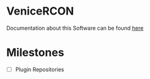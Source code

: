 # VeniceRCON

Documentation about this Software can be found [here](https://alliance-apps.github.io/VeniceRCON-documentation/)

# Milestones

- [ ] Plugin Repositories